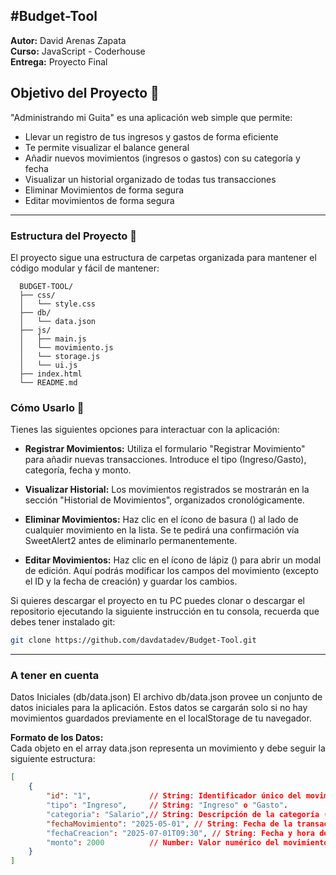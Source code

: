 #Budget-Tool
---
**Autor:** David Arenas Zapata  
**Curso:** JavaScript - Coderhouse  
**Entrega:** Proyecto Final

## Objetivo del Proyecto 🎯

"Administrando mi Guita" es una aplicación web simple que permite:
- Llevar un registro de tus ingresos y gastos de forma eficiente
- Te permite visualizar el balance general
- Añadir nuevos movimientos (ingresos o gastos) con su categoría y fecha
- Visualizar un historial organizado de todas tus transacciones
- Eliminar Movimientos de forma segura
- Editar movimientos de forma segura
---
### Estructura del Proyecto  📁
El proyecto sigue una estructura de carpetas organizada para mantener el código modular y fácil de mantener:  
```plaintext
  BUDGET-TOOL/  
  ├── css/  
  │   └── style.css  
  ├── db/  
  │   └── data.json  
  ├── js/  
  │   ├── main.js  
  │   └── movimiento.js
  │   └── storage.js
  │   └── ui.js    
  ├── index.html  
  └── README.md  
```
### Cómo Usarlo 🚀
Tienes las siguientes opciones para interactuar con la aplicación:

* **Registrar Movimientos:** Utiliza el formulario "Registrar Movimiento" para añadir nuevas transacciones. Introduce el tipo (Ingreso/Gasto), categoría, fecha y monto.

* **Visualizar Historial:** Los movimientos registrados se mostrarán en la sección "Historial de Movimientos", organizados cronológicamente.

* **Eliminar Movimientos:** Haz clic en el ícono de basura () al lado de cualquier movimiento en la lista. Se te pedirá una confirmación vía SweetAlert2 antes de eliminarlo permanentemente.

* **Editar Movimientos:** Haz clic en el ícono de lápiz () para abrir un modal de edición. Aquí podrás modificar los campos del movimiento (excepto el ID y la fecha de creación) y guardar los cambios.

Si quieres descargar el proyecto en tu PC puedes clonar o descargar el repositorio ejecutando la siguiente instrucción en tu consola, recuerda que debes tener instalado git:

```Bash
git clone https://github.com/davdatadev/Budget-Tool.git
```
---
### A tener en cuenta 
Datos Iniciales (db/data.json)
El archivo db/data.json provee un conjunto de datos iniciales para la aplicación. Estos datos se cargarán solo si no hay movimientos guardados previamente en el localStorage de tu navegador.

**Formato de los Datos:**  
Cada objeto en el array data.json representa un movimiento y debe seguir la siguiente estructura:

```JSON
[
    {
        "id": "1",             // String: Identificador único del movimiento. Generado automáticamente para nuevos.
        "tipo": "Ingreso",     // String: "Ingreso" o "Gasto".
        "categoria": "Salario",// String: Descripción de la categoría (ej. "Arriendo", "Comida", "Transporte").
        "fechaMovimiento": "2025-05-01", // String: Fecha de la transacción en formato YYYY-MM-DD.
        "fechaCreacion": "2025-07-01T09:30", // String: Fecha y hora de creación del registro (YYYY-MM-DDTHH:MM). Se autogenera.
        "monto": 2000          // Number: Valor numérico del movimiento.
    }
]
```
